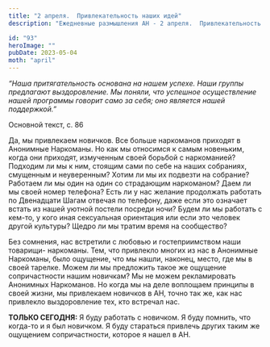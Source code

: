 ```yaml
---
title: "2 апреля.  Привлекательность наших идей"
description: "Ежедневные размышления АН - 2 апреля.  Привлекательность наших идей"

id: "93"
heroImage: ""
pubDate: 2023-05-04
moth: "april"
---
```


_“Наша притягательность основана на нашем успехе. Наши группы предлагают
выздоровление. Мы поняли, что успешное осуществление нашей программы говорит
само за себя; оно является нашей поддержкой.”_

Основной текст, с. 86

Да, мы привлекаем новичков. Все больше наркоманов приходят в Анонимные
Наркоманы. Но как мы относимся к самым новеньким, когда они приходят,
измученным своей борьбой с наркоманией? Подходим ли мы к ним, стоящим сами по
себе на наших собраниях, смущенным и неуверенным? Хотим ли мы их подвезти на
собрание? Работаем ли мы один на один со страдающим наркоманом? Даем ли мы
своей номер телефона? Есть ли у нас желание продолжать работать по Двенадцати
Шагам отвечая по телефону, даже если это означает встать из нашей уютной
постели посреди ночи? Будем ли мы работать с кем-то, у кого иная сексуальная
ориентация или если это человек другой культуры? Щедро ли мы тратим время на
сообщество?

Без сомнения, нас встретили с любовью и гостеприимством наши товарищи-
наркоманы. Тем, что привлекло многих из нас в Анонимные Наркоманы, было
ощущение, что мы нашли, наконец, место, где мы в своей тарелке. Можем ли мы
предложить такое же ощущение сопричастности нашим новичкам? Мы не можем
рекламировать Анонимных Наркоманов. Но когда мы на деле воплощаем принципы в
своей жизни, мы привлекаем новичков в АН, точно так же, как нас привлекло
выздоровление тех, кто встречал нас.

**ТОЛЬКО СЕГОДНЯ:** Я буду работать с новичком. Я буду помнить, что когда-то и
я был новичком. Я буду стараться привлечь других таким же ощущением
сопричастности, которое я нашел в АН.
